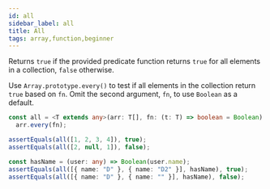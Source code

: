 ```yaml
---
id: all
sidebar_label: all
title: All
tags: array,function,beginner
---
```


Returns `true` if the provided predicate function returns `true` for all elements in a collection, `false` otherwise.

Use `Array.prototype.every()` to test if all elements in the collection return `true` based on `fn`.
Omit the second argument, `fn`, to use `Boolean` as a default.

```ts
const all = <T extends any>(arr: T[], fn: (t: T) => boolean = Boolean) =>
  arr.every(fn);
```

```ts
assertEquals(all([1, 2, 3, 4]), true);
assertEquals(all([2, null, 1]), false);

const hasName = (user: any) => Boolean(user.name);
assertEquals(all([{ name: "D" }, { name: "D2" }], hasName), true);
assertEquals(all([{ name: "D" }, { name: "" }], hasName), false);
```
